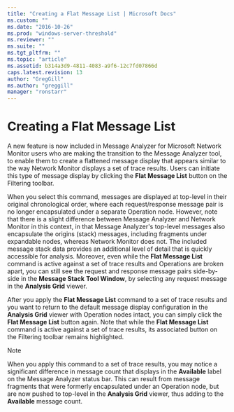 ```yaml
---
title: "Creating a Flat Message List | Microsoft Docs"
ms.custom: ""
ms.date: "2016-10-26"
ms.prod: "windows-server-threshold"
ms.reviewer: ""
ms.suite: ""
ms.tgt_pltfrm: ""
ms.topic: "article"
ms.assetid: b314a3d9-4811-4083-a9f6-12c7fd07866d
caps.latest.revision: 13
author: "GregGill"
ms.author: "greggill"
manager: "ronstarr"
---
```

# Creating a Flat Message List
A new feature is now included in Message Analyzer for Microsoft Network Monitor users who are making the transition to the Message Analyzer tool, to enable them to create a flattened message display  that appears similar to  the way Network Monitor displays a set of trace results. Users can initiate this type of message display by clicking the **Flat Message List** button on the Filtering toolbar.  
  
 When you select this command, messages are displayed at top-level in their original chronological order, where each request/response message pair is no longer encapsulated under a separate Operation node. However, note that there is a slight difference  between Message Analyzer and Network Monitor in this context, in that Message Analyzer's top-level messages also encapsulate the origins (stack) messages, including fragments under expandable nodes, whereas Network Monitor does not. The included message stack data  provides an additional level of detail that is quickly accessible for analysis. Moreover, even while the **Flat Message List** command is active against a set of trace results and Operations are broken apart, you can still see the request and response message pairs side-by-side in the **Message Stack** **Tool Window**, by selecting any request message in the **Analysis Grid** viewer.  
  
 After you apply the **Flat Message List** command to a set of trace results and you want to return to the default message display configuration in the **Analysis Grid** viewer with Operation nodes intact, you can simply click the **Flat Message List** button again. Note that while the **Flat Message List**  command is active against a set of trace results, its associated button on the Filtering toolbar remains highlighted.  
  
> [!NOTE]
>  When you apply this command to a set of trace results, you may notice a significant difference in message count that displays in the **Available** label on the Message Analyzer status bar. This can result from message fragments that were formerly encapsulated under an Operation node,  but are now pushed to top-level in the **Analysis Grid** viewer, thus adding to the **Available** message count.